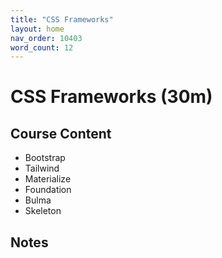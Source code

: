 ```yaml
---
title: "CSS Frameworks"
layout: home
nav_order: 10403
word_count: 12
---
```

# CSS Frameworks (30m)

## Course Content

- Bootstrap
- Tailwind
- Materialize
- Foundation
- Bulma
- Skeleton

## Notes











